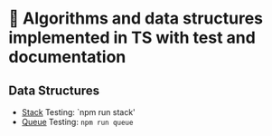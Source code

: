 # 📝 Algorithms and data structures implemented in TS with test and documentation

## Data Structures
- [Stack](data_structures/stack-list.ts)
Testing: `npm run stack'
- [Queue](data_structures/queue-list.ts)
Testing: `npm run queue`
